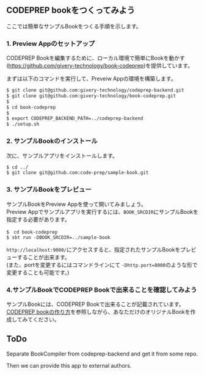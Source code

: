 ## CODEPREP bookをつくってみよう
ここでは簡単なサンプルBookをつくる手順を示します。
### 1. Preview Appのセットアップ
CODEPREP Bookを編集するために、ローカル環境で簡単にBookを動かす(https://github.com/givery-technology/book-codeprep)を提供しています。  

まずは以下のコマンドを実行して、Preveiw Appの環境を構築します。

``` bash
$ git clone git@github.com:givery-technology/codeprep-backend.git
$ git clone git@github.com:givery-technology/book-codeprep.git
$
$ cd book-codeprep
$
$ export CODEPREP_BACKEND_PATH=../codeprep-backend
$ ./setup.sh
```

### 2. サンプルBookのインストール
次に、サンプルアプリをインストールします。  

``` bash
$ cd ../
$ git clone git@github.com:code-prep/sample-book.git
```

### 3. サンプルBookをプレビュー
サンプルBookをPreview Appを使って開いてみましょう。  
Preview Appでサンプルアプリを実行するには、`BOOK_SRCDIR`にサンプルBookを指定する必要があります。

```
$　cd book-codeprep
$ sbt run -DBOOK_SRCDIR=../sample-book
```

`http://localhost:9000/`にアクセスすると、指定されたサンプルBookをプレビューすることが出来ます。  
(また、portを変更するにはコマンドラインにて `-Dhttp.port=8000`のような形で変更することも可能です。)

### 4.サンプルBookでCODEPREP Bookで出来ることを確認してみよう
サンプルBookには、CODEPREP Bookで出来ることが記載されています。  
[CODEPREP bookの作り方](how-to-make-book.md)を参照しながら、あなただけのオリジナルBookを作成してみてください。

## ToDo
Separate BookCompiler from codeprep-backend and get it from some repo.

Then we can provide this app to external authors.
